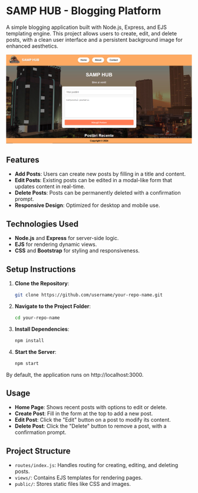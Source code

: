 # SAMP HUB - Blogging Platform

A simple blogging application built with Node.js, Express, and EJS templating engine. This project allows users to create, edit, and delete posts, with a clean user interface and a persistent background image for enhanced aesthetics.

![Project Screenshot](public/images/samphub.png)

## Features

- **Add Posts**: Users can create new posts by filling in a title and content.
- **Edit Posts**: Existing posts can be edited in a modal-like form that updates content in real-time.
- **Delete Posts**: Posts can be permanently deleted with a confirmation prompt.
- **Responsive Design**: Optimized for desktop and mobile use.

## Technologies Used

- **Node.js** and **Express** for server-side logic.
- **EJS** for rendering dynamic views.
- **CSS** and **Bootstrap** for styling and responsiveness.

## Setup Instructions

1. **Clone the Repository**:
   ```bash
   git clone https://github.com/username/your-repo-name.git
2. **Navigate to the Project Folder**:
   ```bash
   cd your-repo-name
3. **Install Dependencies**:
   ```bash
   npm install
4. **Start the Server**:
   ```bash
   npm start

By default, the application runs on http://localhost:3000.

## Usage

- **Home Page**: Shows recent posts with options to edit or delete.
- **Create Post**: Fill in the form at the top to add a new post.
- **Edit Post**: Click the "Edit" button on a post to modify its content.
- **Delete Post**: Click the "Delete" button to remove a post, with a confirmation prompt.

## Project Structure

- `routes/index.js`: Handles routing for creating, editing, and deleting posts.
- `views/`: Contains EJS templates for rendering pages.
- `public/`: Stores static files like CSS and images.


